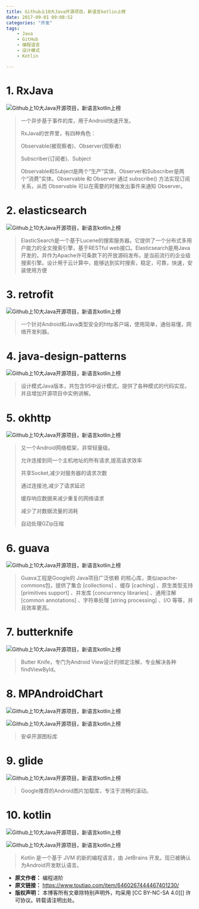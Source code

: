 ```yaml
---
title: Github上10大Java开源项目，新语言kotlin上榜
date: 2017-09-01 09:08:52
categories: "开发"
tags:
	- Java
	- GitHub
	- 编程语言
	- 设计模式
	- Kotlin

---
```


# **1.** RxJava #

![Github上10大Java开源项目，新语言kotlin上榜][Github_10_Java_kotlin]

> 一个异步基于事件的库，用于Android快速开发。
> 
> RxJava的世界里，有四种角色：
> 
> Observable(被观察者)、Observer(观察者)
> 
> Subscriber(订阅者)、Subject
> 
> Observable和Subject是两个“生产”实体，Observer和Subscriber是两个“消费”实体。Observable 和 Observer 通过 subscribe() 方法实现订阅关系，从而 Observable 可以在需要的时候发出事件来通知 Observer。

# 2. elasticsearch #

![Github上10大Java开源项目，新语言kotlin上榜][Github_10_Java_kotlin 1]

> ElasticSearch是一个基于Lucene的搜索服务器。它提供了一个分布式多用户能力的全文搜索引擎，基于RESTful web接口。Elasticsearch是用Java开发的，并作为Apache许可条款下的开放源码发布，是当前流行的企业级搜索引擎。设计用于云计算中，能够达到实时搜索，稳定，可靠，快速，安装使用方便

# 3. retrofit #

![Github上10大Java开源项目，新语言kotlin上榜][Github_10_Java_kotlin 2]

> 一个针对Android和Java类型安全的http客户端，使用简单，通俗易懂，网络开发利器。

# 4. java-design-patterns #

![Github上10大Java开源项目，新语言kotlin上榜][Github_10_Java_kotlin 3]

> 设计模式Java版本，共包含95中设计模式，提供了各种模式的代码实现，并且增加开源项目中实例讲解。

# 5. okhttp #

![Github上10大Java开源项目，新语言kotlin上榜][Github_10_Java_kotlin 4]

> 又一个Android网络框架，非常轻量级。
> 
> 允许连接到同一个主机地址的所有请求,提高请求效率
> 
> 共享Socket,减少对服务器的请求次数
> 
> 通过连接池,减少了请求延迟
> 
> 缓存响应数据来减少重复的网络请求
> 
> 减少了对数据流量的消耗
> 
> 自动处理GZip压缩

# 6. guava #

![Github上10大Java开源项目，新语言kotlin上榜][Github_10_Java_kotlin 5]

> Guava工程是Google的 Java项目广泛依赖 的核心库，类似apache-commons包，提供了集合 \[collections\] 、缓存 \[caching\] 、原生类型支持 \[primitives support\] 、并发库 \[concurrency libraries\] 、通用注解 \[common annotations\] 、字符串处理 \[string processing\] 、I/O 等等，并且效率更高。

# 7. butterknife #

![Github上10大Java开源项目，新语言kotlin上榜][Github_10_Java_kotlin 6]

> Butter Knife，专门为Android View设计的绑定注解，专业解决各种findViewById。  
> 

# 8. MPAndroidChart #

![Github上10大Java开源项目，新语言kotlin上榜][Github_10_Java_kotlin 7]

![Github上10大Java开源项目，新语言kotlin上榜][Github_10_Java_kotlin 8]

> 安卓开源图标库

# 9. glide #

![Github上10大Java开源项目，新语言kotlin上榜][Github_10_Java_kotlin 9]

> Google推荐的Android图片加载库，专注于流畅的滚动。

# 10. kotlin #

![Github上10大Java开源项目，新语言kotlin上榜][Github_10_Java_kotlin 10]

![Github上10大Java开源项目，新语言kotlin上榜][Github_10_Java_kotlin 11]

> Kotlin 是一个基于 JVM 的新的编程语言，由 JetBrains 开发。现已被确认为Android开发默认语言。


[Github_10_Java_kotlin]: /pro/os/crawler/BZVZ-MJVQ-RBYE.jpg
[Github_10_Java_kotlin 1]: /pro/os/crawler/BEAV-V3QI-VVIQ.jpg
[Github_10_Java_kotlin 2]: /pro/os/crawler/QJN3-AIMQ-MQZA.jpg
[Github_10_Java_kotlin 3]: /pro/os/crawler/BVU3-2IJE-6RRA.jpg
[Github_10_Java_kotlin 4]: /pro/os/crawler/JZYJ-AVZF-YY3Q.jpg
[Github_10_Java_kotlin 5]: /pro/os/crawler/MINJ-FEZ3-MBBY.jpg
[Github_10_Java_kotlin 6]: /pro/os/crawler/AQ7N-UMNZ-AER2.jpg
[Github_10_Java_kotlin 7]: /pro/os/crawler/IIF6-BEIV-RUVU.jpg
[Github_10_Java_kotlin 8]: /pro/os/crawler/R2YY-YBFN-FQBI.jpg
[Github_10_Java_kotlin 9]: /pro/os/crawler/FVI2-6RAI-FNAU.jpg
[Github_10_Java_kotlin 10]: /pro/os/crawler/FJ2Q-NNQV-ZJMQ.jpg
[Github_10_Java_kotlin 11]: /pro/os/crawler/UYZU-I2ZN-NRZ2.jpg
 *  **原文作者：** 编程进阶
 *  **原文链接：** https://www.toutiao.com/item/6460267444467401230/
 *  **版权声明：** 本博客所有文章除特别声明外，均采用 [CC BY-NC-SA 4.0][] 许可协议。转载请注明出处。